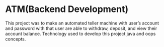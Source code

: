 # ATM(Backend Development)
This project was to make an automated teller machine with user’s account and password with that  user are able to withdraw, deposit, and view their account balance.
 Technology used to develop this project java and oops concepts.
